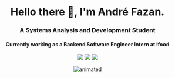 <h1 align="center" font-size:"30px">
           Hello there 👋, I'm André Fazan.         
</h1>

<h3 align="center">
          A Systems Analysis and Development Student 
</h3>
<h4 align="center">
                     Currently working as a Backend Software Engineer Intern at Ifood
</h4>





<div align="center">
          <a href="https://github.com/andrefazan" alt="Github_contact" target="_blank"><img src="https://camo.githubusercontent.com/d31ee3d13e4663ddb1118ff97f2a5c9693f2bab26c52100c50c0ea6fa19a5b1d/68747470733a2f2f696d672e736869656c64732e696f2f62616467652f4769744875622d2d3030303f7374796c653d736f6369616c266c6f676f3d476974687562266c6f676f436f6c6f723d626c61636b266c696e6b3d68747470733a2f2f6769746875622e636f6d2f77616c6166693032"></a>
          <a href="mailto:andrelucas_andradefazan@hotmail.com>" alt="send_email_contact" target="_blank"><img src="https://camo.githubusercontent.com/55b245b5156bce60a310d01192ad22c759990deefbb5787939f824c0bba46984/68747470733a2f2f696d672e736869656c64732e696f2f62616467652f656d61696c2d2d3030303f7374796c653d736f6369616c266c6f676f3d6d6963726f736f66742d6f75746c6f6f6b266c6f676f436f6c6f723d303037386434266c696e6b3d6d61696c746f3a77616c61666966383140676d61696c2e636f6d"></a>
          <a href="https://www.linkedin.com/in/andra-fazan-2a4a60b0/" alt="access_linkedin_contact" target="_blank"><img src="https://camo.githubusercontent.com/7214802ffbcef335a633bd6a0487032b94a1e0c738a9cd2fb8ff6e6bfb2fab02/68747470733a2f2f696d672e736869656c64732e696f2f62616467652f4c696e6b6564496e2d2d3030303f7374796c653d736f6369616c266c6f676f3d4c696e6b6564696e266c6f676f436f6c6f723d303037374235266c696e6b3d68747470733a2f2f7777772e6c696e6b6564696e2e636f6d2f696e2f77616c6166692d66657272656972612f"></a>
</div>

<p align="center">
  <img src="https://user-images.githubusercontent.com/75899235/140680350-da7917ce-d085-487e-bff0-a3e32b32cb63.gif" alt="animated" />
</p>
